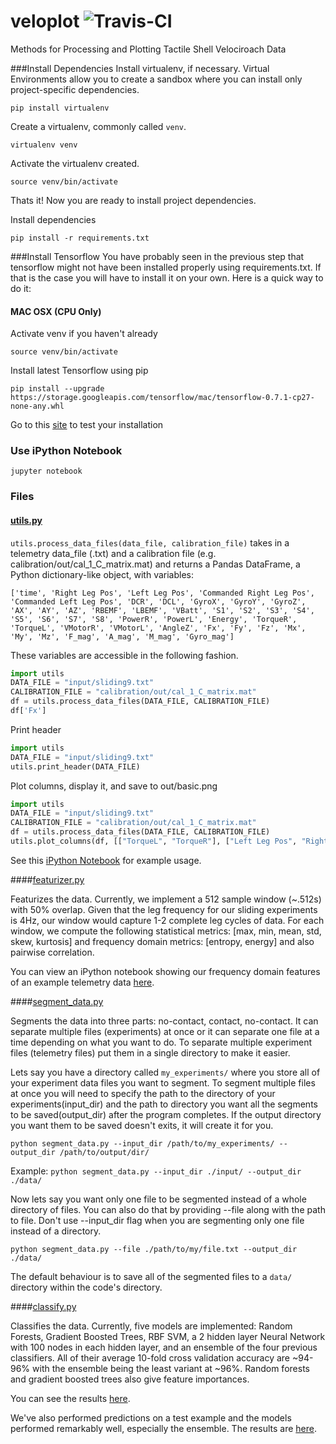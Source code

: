 # veloplot ![Travis-CI](https://travis-ci.org/bsuper/veloplot.svg?branch=master)
Methods for Processing and Plotting Tactile Shell Velociroach Data

###Install Dependencies
Install virtualenv, if necessary. Virtual Environments allow you to create a sandbox where you can install only project-specific dependencies.

`pip install virtualenv`

Create a virtualenv, commonly called `venv`.

`virtualenv venv`

Activate the virtualenv created.

`source venv/bin/activate`

Thats it! Now you are ready to install project dependencies.

Install dependencies

`pip install -r requirements.txt`

###Install Tensorflow
You have probably seen in the previous step that tensorflow might not have been installed properly using requirements.txt. If that is the case you will have to install it on your own. Here is a quick way to do it:

#### MAC OSX (CPU Only)
Activate venv if you haven't already

`source venv/bin/activate`

Install latest Tensorflow using pip

`pip install --upgrade https://storage.googleapis.com/tensorflow/mac/tensorflow-0.7.1-cp27-none-any.whl`

Go to this [site](https://www.tensorflow.org/versions/r0.7/get_started/os_setup.html#test-the-tensorflow-installation) to test your installation

### Use iPython Notebook
`jupyter notebook`

### Files

#### [utils.py](https://github.com/bsuper/veloplot/blob/master/utils.py)
`utils.process_data_files(data_file, calibration_file)` takes in a telemetry data_file (.txt) and a calibration file (e.g. calibration/out/cal_1_C_matrix.mat) and returns a Pandas DataFrame, a Python dictionary-like object, with variables:

`['time', 'Right Leg Pos', 'Left Leg Pos', 'Commanded Right Leg Pos',
       'Commanded Left Leg Pos', 'DCR', 'DCL', 'GyroX', 'GyroY', 'GyroZ',
       'AX', 'AY', 'AZ', 'RBEMF', 'LBEMF', 'VBatt', 'S1', 'S2', 'S3',
       'S4', 'S5', 'S6', 'S7', 'S8', 'PowerR', 'PowerL', 'Energy',
       'TorqueR', 'TorqueL', 'VMotorR', 'VMotorL', 'AngleZ', 'Fx', 'Fy',
       'Fz', 'Mx', 'My', 'Mz', 'F_mag', 'A_mag', 'M_mag', 'Gyro_mag']`

These variables are accessible in the following fashion.

```python
import utils
DATA_FILE = "input/sliding9.txt"
CALIBRATION_FILE = "calibration/out/cal_1_C_matrix.mat"
df = utils.process_data_files(DATA_FILE, CALIBRATION_FILE)
df['Fx']
```

Print header

```python
import utils
DATA_FILE = "input/sliding9.txt"
utils.print_header(DATA_FILE)
```

Plot columns, display it, and save to out/basic.png

```python
import utils
DATA_FILE = "input/sliding9.txt"
CALIBRATION_FILE = "calibration/out/cal_1_C_matrix.mat"
df = utils.process_data_files(DATA_FILE, CALIBRATION_FILE)
utils.plot_columns(df, [["TorqueL", "TorqueR"], ["Left Leg Pos", "Right Leg Pos"], ["RBEMF", "LBEMF"], ["VMotorR", "VMotorL"], ["PowerR", "PowerL"], "VBatt", "AngleZ"], display=True, save_figure=True, output_dir="out/", output_filename="basic.png")
```

See this [iPython Notebook](https://github.com/bsuper/veloplot/blob/master/notebooks/example_plot.ipynb) for example usage.

####[featurizer.py](https://github.com/bsuper/veloplot/blob/master/featurizer.py)

Featurizes the data. Currently, we implement a 512 sample window (~.512s) with 50% overlap. Given that the leg frequency for our sliding experiments is 4Hz, our window would capture 1-2 complete leg cycles of data. For each window, we compute the following statistical metrics: [max, min, mean, std, skew, kurtosis] and frequency domain metrics: [entropy, energy] and also pairwise correlation.

You can view an iPython notebook showing our frequency domain features of an example telemetry data [here](https://github.com/bsuper/veloplot/blob/master/notebooks/disp_freq_domain_features.ipynb).

####[segment_data.py](https://github.com/bsuper/veloplot/blob/master/segment_data.py)

Segments the data into three parts: no-contact, contact, no-contact. It can separate multiple files (experiments) at once or it can separate one file at a time depending on what you want to do. To separate multiple experiment files (telemetry files) put them in a single directory to make it easier.

Lets say you have a directory called `my_experiments/` where you store all of your experiment data files you want to segment. To segment multiple files at once you will need to specify the path to the directory of your experiments(input_dir) and the path to directory you want all the segments to be saved(output_dir) after the program completes. If the output directory you want them to be saved doesn't exits, it will create it for you.

`python segment_data.py --input_dir /path/to/my_experiments/ --output_dir /path/to/output/dir/`

Example:
`python segment_data.py --input_dir ./input/ --output_dir ./data/`

Now lets say you want only one file to be segmented instead of a whole directory of files. You can also do that by providing --file along with the path to file. Don't use --input_dir flag when you are segmenting only one file instead of a directory.

`python segment_data.py --file ./path/to/my/file.txt --output_dir ./data/`

The default behaviour is to save all of the segmented files to a `data/` directory within the code's directory.

####[classify.py](https://github.com/bsuper/veloplot/blob/master/classify.py)

Classifies the data. Currently, five models are implemented: Random Forests, Gradient Boosted Trees, RBF SVM, a 2 hidden layer Neural Network with 100 nodes in each hidden layer, and an ensemble of the four previous classifiers. All of their average 10-fold cross validation accuracy are ~94-96% with the ensemble being the least variant at ~96%. Random forests and gradient boosted trees also give feature importances.

You can see the results [here](https://github.com/bsuper/veloplot/blob/master/notebooks/cross_val_scores.ipynb).

We've also performed predictions on a test example and the models performed remarkably well, especially the ensemble. The results are [here](https://github.com/bsuper/veloplot/blob/master/notebooks/predict_test_examples.ipynb).
